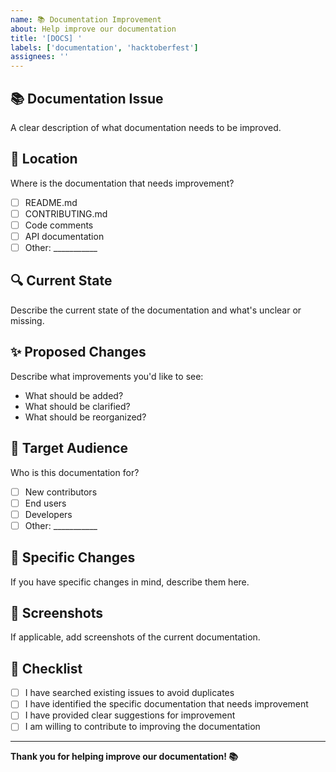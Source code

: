 ```yaml
---
name: 📚 Documentation Improvement
about: Help improve our documentation
title: '[DOCS] '
labels: ['documentation', 'hacktoberfest']
assignees: ''
---
```


## 📚 Documentation Issue
A clear description of what documentation needs to be improved.

## 📍 Location
Where is the documentation that needs improvement?
- [ ] README.md
- [ ] CONTRIBUTING.md
- [ ] Code comments
- [ ] API documentation
- [ ] Other: ___________

## 🔍 Current State
Describe the current state of the documentation and what's unclear or missing.

## ✨ Proposed Changes
Describe what improvements you'd like to see:
- What should be added?
- What should be clarified?
- What should be reorganized?

## 🎯 Target Audience
Who is this documentation for?
- [ ] New contributors
- [ ] End users
- [ ] Developers
- [ ] Other: ___________

## 📝 Specific Changes
If you have specific changes in mind, describe them here.

## 📸 Screenshots
If applicable, add screenshots of the current documentation.

## 📝 Checklist
- [ ] I have searched existing issues to avoid duplicates
- [ ] I have identified the specific documentation that needs improvement
- [ ] I have provided clear suggestions for improvement
- [ ] I am willing to contribute to improving the documentation

---

**Thank you for helping improve our documentation! 📚**
